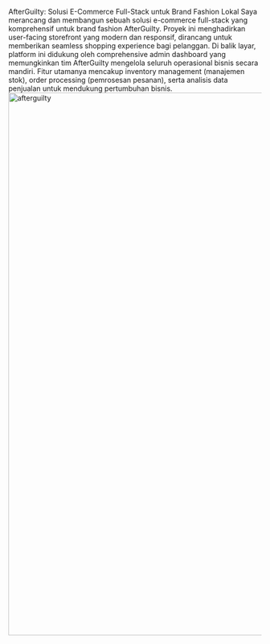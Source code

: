 AfterGuilty: Solusi E-Commerce Full-Stack untuk Brand Fashion Lokal
Saya merancang dan membangun sebuah solusi e-commerce full-stack yang komprehensif untuk brand fashion AfterGuilty. Proyek ini menghadirkan user-facing storefront yang modern dan responsif, dirancang untuk memberikan seamless shopping experience bagi pelanggan.
Di balik layar, platform ini didukung oleh comprehensive admin dashboard yang memungkinkan tim AfterGuilty mengelola seluruh operasional bisnis secara mandiri. Fitur utamanya mencakup inventory management (manajemen stok), order processing (pemrosesan pesanan), serta analisis data penjualan untuk mendukung pertumbuhan bisnis.
<img width="1920" height="1080" alt="afterguilty" src="https://github.com/user-attachments/assets/57b2ded2-1a81-459e-89c3-9ec25a072a5c" />
